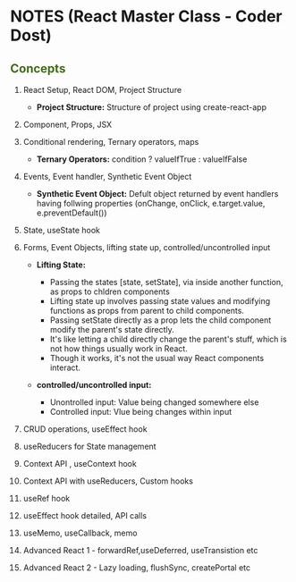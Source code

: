 <h1>NOTES (React Master Class - Coder Dost)</h1>

<h2 style="color: #416D19;">Concepts</h2>

1. React Setup, React DOM, Project Structure
   - **Project Structure:** Structure of project using create-react-app
2. Component, Props, JSX
3. Conditional rendering, Ternary operators, maps
   - **Ternary Operators:** condition ? valueIfTrue : valueIfFalse
4. Events, Event handler, Synthetic Event Object
   - **Synthetic Event Object:** Defult object returned by event handlers having follwing properties (onChange, onClick, e.target.value, e.preventDefault())
5. State, useState hook
6. Forms, Event Objects, lifting state up, controlled/uncontrolled input
   - **Lifting State:**
        - Passing the states [state, setState], via inside another function, as props to chldren components
        - Lifting state up involves passing state values and modifying functions as props from parent to child components.
        - Passing setState directly as a prop lets the child component modify the parent's state directly.
        - It's like letting a child directly change the parent's stuff, which is not how things usually work in React.
        - Though it works, it's not the usual way React components interact.

    - **controlled/uncontrolled input:**
        - Unontrolled input: Value being changed somewhere else
        - Controlled input: Vlue being changes within input

7. CRUD operations, useEffect hook
8. useReducers for State management
9. Context API , useContext hook
10. Context API with useReducers, Custom hooks
11. useRef hook
12. useEffect hook detailed, API calls
13. useMemo, useCallback, memo
14. Advanced React 1 - forwardRef,useDeferred, useTransistion etc
15. Advanced React 2 - Lazy loading, flushSync, createPortal etc
